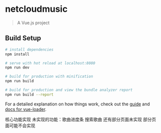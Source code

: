 # netcloudmusic

> A Vue.js project

## Build Setup

``` bash
# install dependencies
npm install

# serve with hot reload at localhost:8080
npm run dev

# build for production with minification
npm run build

# build for production and view the bundle analyzer report
npm run build --report
```

For a detailed explanation on how things work, check out the [guide](http://vuejs-templates.github.io/webpack/) and [docs for vue-loader](http://vuejs.github.io/vue-loader).

核心功能实现 未实现的功能：歌曲进度条 搜索歌曲 还有部分页面未实现 部分页面可能不会实现 
